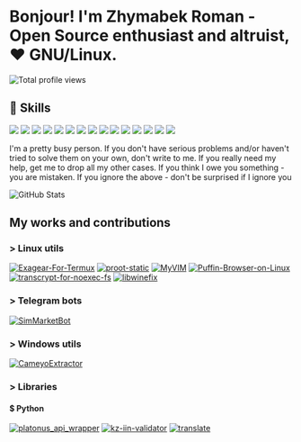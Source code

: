 # Bonjour! I'm Zhymabek Roman - Open Source enthusiast and altruist, ❤️ GNU/Linux. 

![Total profile views](https://komarev.com/ghpvc/?username=ZhymabekRoman&style=for-the-badge)


## 💼 Skills
![](https://img.shields.io/badge/Tools-NGINX-informational?style=flat&logo=nginx&logoColor=white&color=4AB197)
![](https://img.shields.io/badge/Style-CSS-informational?style=flat&logo=css3&logoColor=white&color=4AB197)
![](https://img.shields.io/badge/Tools-Docker-informational?style=flat&logo=docker&logoColor=white&color=4AB197)
![](https://img.shields.io/badge/Tools-GitHub-informational?style=flat&logo=GitHub&logoColor=white&color=4AB197)
![](https://img.shields.io/badge/Tools-GitLab-informational?style=flat&logo=GitLab&logoColor=white&color=4AB197)
![](https://img.shields.io/badge/Code-C-informational?style=flat&logo=c&logoColor=white&color=4AB197)
![](https://img.shields.io/badge/Code-CSharp-informational?style=flat&logo=c-sharp&logoColor=white&color=4AB197)
![](https://img.shields.io/badge/Code-MySQL-informational?style=flat&logo=MySQL&logoColor=white&color=4AB197)
![](https://img.shields.io/badge/Code-Python-informational?style=flat&logo=Python&logoColor=white&color=4AB197)
![](https://img.shields.io/badge/Code-Go-informational?style=flat&logo=Go&logoColor=white&color=4AB197)
![](https://img.shields.io/badge/Code-Java-informational?style=flat&logo=Java&logoColor=white&color=4AB197)
![](https://img.shields.io/badge/Code-JavaScript-informational?style=flat&logo=JavaScript&logoColor=white&color=4AB197)
![](https://img.shields.io/badge/Code-SQlite-informational?style=flat&logo=SQlite&logoColor=white&color=4AB197)
![](https://img.shields.io/badge/Code-HTML-informational?style=flat&logo=HTML5&logoColor=white&color=4AB197)
![](https://img.shields.io/badge/Code-Bash-informational?style=flat&logo=GNU-Bash&logoColor=white&color=4AB197)

I'm a pretty busy person. If you don't have serious problems and/or haven't tried to solve them on your own, don't write to me. If you really need my help, get me to drop all my other cases. If you think I owe you something - you are mistaken. If you ignore the above - don't be surprised if I ignore you

![GitHub Stats](https://github-readme-stats-zhymabekroman.vercel.app/api?username=ZhymabekRoman)
  
## My works and contributions
### > Linux utils
[![Exagear-For-Termux](https://github-readme-stats-zhymabekroman.vercel.app/api/pin/?username=ZhymabekRoman&repo=Exagear-For-Termux)](https://github.com/ZhymabekRoman/Exagear-For-Termux)
[![proot-static](https://github-readme-stats-zhymabekroman.vercel.app/api/pin/?username=ZhymabekRoman&repo=proot-static)](https://github.com/ZhymabekRoman/proot-static)
[![MyVIM](https://github-readme-stats-zhymabekroman.vercel.app/api/pin/?username=ZhymabekRoman&repo=MyVIM)](https://github.com/ZhymabekRoman/MyVIM)
[![Puffin-Browser-on-Linux](https://github-readme-stats-zhymabekroman.vercel.app/api/pin/?username=ZhymabekRoman&repo=Puffin-Browser-on-Linux)](https://github.com/ZhymabekRoman/Puffin-Browser-on-Linux)
[![transcrypt-for-noexec-fs](https://github-readme-stats-zhymabekroman.vercel.app/api/pin/?username=ZhymabekRoman&repo=transcrypt-for-noexec-fs)](https://github.com/ZhymabekRoman/transcrypt-for-noexec-fs)
[![libwinefix](https://github-readme-stats-zhymabekroman.vercel.app/api/pin/?username=ZhymabekRoman&repo=libwinefix)](https://github.com/ZhymabekRoman/libwinefix)

### > Telegram bots
[![SimMarketBot](https://github-readme-stats-zhymabekroman.vercel.app/api/pin/?username=ZhymabekRoman&repo=SimMarketBot)](https://github.com/ZhymabekRoman/SimMarketBot)


### > Windows utils
[![CameyoExtractor](https://github-readme-stats-zhymabekroman.vercel.app/api/pin/?username=ZhymabekRoman&repo=CameyoExtractor)](https://github.com/ZhymabekRoman/CameyoExtractor)


### > Libraries
#### $ Python
[![platonus_api_wrapper](https://github-readme-stats-zhymabekroman.vercel.app/api/pin/?username=ZhymabekRoman&repo=platonus_api_wrapper)](https://github.com/ZhymabekRoman/platonus_api_wrapper)
[![kz-iin-validator](https://github-readme-stats-zhymabekroman.vercel.app/api/pin/?username=ZhymabekRoman&repo=kz-iin-validator)](https://github.com/ZhymabekRoman/kz-iin-validator)
[![translate](https://github-readme-stats-zhymabekroman.vercel.app/api/pin/?username=Animenosekai&repo=translate)](https://github.com/Animenosekai/translate)
